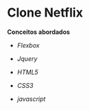# Clone Netflix

**Conceitos abordados**

- _Flexbox_

- _Jquery_

- _HTML5_

- _CSS3_

- _javascript_

  
